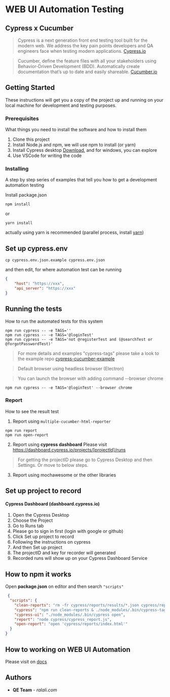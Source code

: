 # WEB UI Automation Testing
## Cypress x Cucumber

> Cypress is a next generation front end testing tool built for the modern web. We address the key pain points developers and QA engineers face when testing modern applications. [Cypress.io](https://docs.cypress.io/guides/overview/why-cypress.html#What-you%E2%80%99ll-learn)

> Cucumber, define the feature files with all your stakeholders using Behavior-Driven Development (BDD). Automatically create documentation that’s up to date and easily shareable. [Cucumber.io](https://cucumber.io/)

## Getting Started

These instructions will get you a copy of the project up and running on your local machine for development and testing purposes.

### Prerequisites

What things you need to install the software and how to install them
1. Clone this project
2. Install Node.js and npm, we will use npm to install (or yarn)
3. Install Cypress desktop [Download](https://cdn.cypress.io/desktop/4.0.1/darwin-x64/cypress.zip), and for windows, you can explore
4. Use VSCode for writing the code

### Installing

A step by step series of examples that tell you how to get a development automation testing

Install package.json

```
npm install
```

or

```
yarn install
```
actually using yarn is recommended (parallel process, install [yarn](https://classic.yarnpkg.com/en/docs/install/#mac-stable))

## Set up cypress.env
```
cp cypress.env.json.example cypress.env.json
```
and then edit, for where automation test can be running
```json
{
    "host": "https://xxx",
    "api_server": "https://xxx"
}
```

## Running the tests
How to run the automated tests for this system

```
npm run cypress -- -e TAGS=''
npm run cypress -- -e TAGS='@loginTest'
npm run cypress -- -e TAGS='not @registerTest and (@searchTest or @forgotPasswordTest)'
```
> For more details and examples "cypress-tags" please take a look to the example repo [cypress-cucumber-example](https://github.com/TheBrainFamily/cypress-cucumber-example)

> Default browser using headless browser (Electron)

> You can launch the browser with adding command --browser chrome
```
npm run cypress -- -e TAGS='@loginTest' --browser chrome
```

### Report
How to see the result test
1. Report using `multiple-cucumber-html-reporter`
```
npm run report
npm run open-report
```
2. Report using **cypress dashboard**
Please visit https://dashboard.cypress.io/projects/[projectId]/runs

> For getting the projectID please go to Cypress Desktop and then Settings. Or move to below steps.

3. Report using mochawesome or the other libraries

## Set up project to record
#### Cypress Dashboard (dashboard.cypress.io)

1. Open the Cypress Desktop
2. Choose the Project
3. Go to Runs tab
4. Please go to sign in first (login with google or github)
5. Click Set up project to record
6. Following the instructions on cypress
7. And then Set up project
8. The projectID and key for recorder will generated
9. Recorded runs will show up on your Cypress Dashboard Service

## How to npm it works
Open **package.json** on editor and then search `"scripts"`
```json
 {
  "scripts": {
    "clean-reports": "rm -fr cypress/reports/results/*.json cypress/reports/features cypress/reports/index.html",
    "cypress": "npm run clean-reports & ./node_modules/.bin/cypress-tags run --spec \"cypress/integration/*.feature\"",
    "cypress-ui": "./node_modules/.bin/cypress open",
    "report": "node cypress/cypress_report.js",
    "open-report": "open 'cypress/reports/index.html'"
  }
}
  ```

## How to working on WEB UI Automation
Please visit on [docs](https://github.com/damarmustiko/cypressxcucumber/tree/master/docs)


## Authors
* **QE Team** - *ralali.com* 
